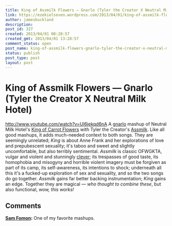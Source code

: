 ```yaml
---
title: King of Assmilk Flowers — Gnarlo (Tyler the Creator X Neutral Milk Hotel)
link: https://ezekielseven.wordpress.com/2013/04/01/king-of-assmilk-flowers-gnarlo-tyler-the-creator-x-neutral-milk-hotel/
author: jamesbuckland
description: 
post_id: 327
created: 2013/04/01 08:28:57
created_gmt: 2013/04/01 13:28:57
comment_status: open
post_name: king-of-assmilk-flowers-gnarlo-tyler-the-creator-x-neutral-milk-hotel
status: publish
post_type: post
layout: post
---
```


# King of Assmilk Flowers — Gnarlo (Tyler the Creator X Neutral Milk Hotel)

http://www.youtube.com/watch?v=Ul6jekqd6nA A [gnarlo](https://soundcloud.com/gnarlo) mashup of Neutral Milk Hotel's [King of Carrot Flowers](http://www.youtube.com/watch?v=LULmbLlPvVk) with Tyler the Creator's [Assmilk](http://www.youtube.com/watch?v=7EGMQtzpy3M). Like all good mashups, it adds much-needed context to both songs. They are seemingly unrelated; _King_ is about Anne Frank and her explorations of love and prepubescent sexuality; it's taboo and sweet and slightly uncomfortable, but also terribly sentimental. _Assmilk_ is classic OFWGKTA, vulgar and violent and stunningly [clever](http://rapgenius.com/Tyler-the-creator-assmilk-lyrics); its trespasses of good taste, its homophobia and misogyny and horrible violent imagery must be forgiven as part of its camp, its self-awareness, its intentions to shock; underneath all this it's a fucked-up exploration of sex and sexuality, and so the two songs do go together. _Assmilk_ gains far better backing instrumentation; _King_ gains an edge. Together they are magical — _who thought to combine these_, but also functional, _wow, this works!_

## Comments

**[Sam Fomon](#9 "2013-04-01 08:45:43"):** One of my favorite mashups.


